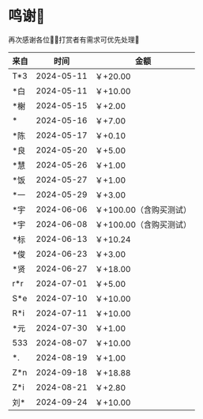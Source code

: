 # 鸣谢🫡

再次感谢各位🙏🏼打赏者有需求可优先处理🤝

| 来自 | 时间       | 金额     |
| ---- | ---------- | -------- |
| T*3  | 2024-05-11 | ￥+20.00 |
| *白  | 2024-05-11 | ￥+10.00 |
| *榭  | 2024-05-15 | ￥+2.00  |
| *    | 2024-05-16 | ￥+7.00  |
| *陈  | 2024-05-17 | ￥+0.10  |
| *良  | 2024-05-20 | ￥+5.00  |
| *慧  | 2024-05-26 | ￥+1.00  |
| *饭  | 2024-05-27 | ￥+1.00  |
| *一  | 2024-05-29 | ￥+3.00  |
| *宇  | 2024-06-06 | ￥+100.00（含购买测试） |
| *宇 | 2024-06-08 | ￥+100.00（含购买测试） |
| *标 | 2024-06-13 | ￥+10.24 |
| *俊 | 2024-06-23 | ￥+3.00 |
| *贤 | 2024-06-27 | ￥+18.00 |
| r*r | 2024-07-01 | ￥+5.00 |
| S*e | 2024-07-10 | ￥+10.00 |
| R*i | 2024-07-11 | ￥+10.00 |
| *元 | 2024-07-30 | ￥+1.00 |
| 533 | 2024-08-07 | ￥+10.00 |
| *. | 2024-08-19 | ￥+1.00 |
| Z*n | 2024-09-18 | ￥+18.88 |
| Z*i | 2024-08-21 | ￥+2.80 |
| 刘* | 2024-09-24 | ￥+10.00 |
